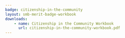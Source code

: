 ```yaml
---
badge: citizenship-in-the-community
layout: smb-merit-badge-workbook
downloads:
    - name: Citizenship in the Community Workbook
      url: citizenship-in-the-community-workbook.pdf
---
```

